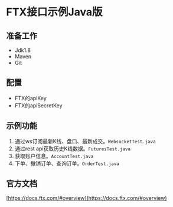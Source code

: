 # FTX接口示例Java版

## 准备工作
- Jdk1.8
- Maven
- Git

## 配置
- FTX的apiKey
- FTX的apiSecretKey

## 示例功能
1. 通过ws订阅最新K线、盘口、最新成交。`WebsocketTest.java`
2. 通过rest api获取历史K线数据。`FuturesTest.java`
3. 获取账户信息。`AccountTest.java`
4. 下单、撤销订单、查询订单。`OrderTest.java`

## 官方文档
[https://docs.ftx.com/#overview](https://docs.ftx.com/#overview)



